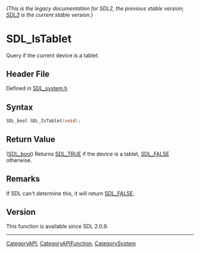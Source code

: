 ###### (This is the legacy documentation for SDL2, the previous stable version; [SDL3](https://wiki.libsdl.org/SDL3/) is the current stable version.)
# SDL_IsTablet

Query if the current device is a tablet.

## Header File

Defined in [SDL_system.h](https://github.com/libsdl-org/SDL/blob/SDL2/include/SDL_system.h)

## Syntax

```c
SDL_bool SDL_IsTablet(void);
```

## Return Value

([SDL_bool](SDL_bool)) Returns [SDL_TRUE](SDL_TRUE) if the device is a
tablet, [SDL_FALSE](SDL_FALSE) otherwise.

## Remarks

If SDL can't determine this, it will return [SDL_FALSE](SDL_FALSE).

## Version

This function is available since SDL 2.0.9.

----
[CategoryAPI](CategoryAPI), [CategoryAPIFunction](CategoryAPIFunction), [CategorySystem](CategorySystem)

